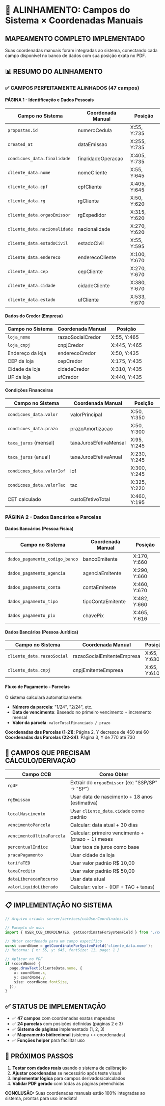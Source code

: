 # 🎯 ALINHAMENTO: Campos do Sistema × Coordenadas Manuais

## **MAPEAMENTO COMPLETO IMPLEMENTADO**

Suas coordenadas manuais foram integradas ao sistema, conectando cada campo disponível no banco de dados com sua posição exata no PDF.

## **📊 RESUMO DO ALINHAMENTO**

### **✅ CAMPOS PERFEITAMENTE ALINHADOS** (47 campos)

#### **PÁGINA 1 - Identificação e Dados Pessoais**

| Campo no Sistema             | Coordenada Manual  | Posição      |
| ---------------------------- | ------------------ | ------------ |
| `propostas.id`               | numeroCedula       | X:55, Y:735  |
| `created_at`                 | dataEmissao        | X:255, Y:735 |
| `condicoes_data.finalidade`  | finalidadeOperacao | X:405, Y:735 |
| `cliente_data.nome`          | nomeCliente        | X:55, Y:645  |
| `cliente_data.cpf`           | cpfCliente         | X:405, Y:645 |
| `cliente_data.rg`            | rgCliente          | X:50, Y:620  |
| `cliente_data.orgaoEmissor`  | rgExpedidor        | X:315, Y:620 |
| `cliente_data.nacionalidade` | nacionalidade      | X:270, Y:620 |
| `cliente_data.estadoCivil`   | estadoCivil        | X:55, Y:595  |
| `cliente_data.endereco`      | enderecoCliente    | X:100, Y:670 |
| `cliente_data.cep`           | cepCliente         | X:270, Y:670 |
| `cliente_data.cidade`        | cidadeCliente      | X:380, Y:670 |
| `cliente_data.estado`        | ufCliente          | X:533, Y:670 |

#### **Dados do Credor (Empresa)**

| Campo no Sistema | Coordenada Manual | Posição      |
| ---------------- | ----------------- | ------------ |
| `loja_nome`      | razaoSocialCredor | X:55, Y:465  |
| `loja_cnpj`      | cnpjCredor        | X:445, Y:465 |
| Endereço da loja | enderecoCredor    | X:50, Y:435  |
| CEP da loja      | cepCredor         | X:175, Y:435 |
| Cidade da loja   | cidadeCredor      | X:310, Y:435 |
| UF da loja       | ufCredor          | X:440, Y:435 |

#### **Condições Financeiras**

| Campo no Sistema          | Coordenada Manual      | Posição      |
| ------------------------- | ---------------------- | ------------ |
| `condicoes_data.valor`    | valorPrincipal         | X:50, Y:350  |
| `condicoes_data.prazo`    | prazoAmortizacao       | X:50, Y:300  |
| `taxa_juros` (mensal)     | taxaJurosEfetivaMensal | X:95, Y:245  |
| `taxa_juros` (anual)      | taxaJurosEfetivaAnual  | X:230, Y:245 |
| `condicoes_data.valorIof` | iof                    | X:300, Y:245 |
| `condicoes_data.valorTac` | tac                    | X:325, Y:220 |
| CET calculado             | custoEfetivoTotal      | X:460, Y:195 |

### **PÁGINA 2 - Dados Bancários e Parcelas**

#### **Dados Bancários (Pessoa Física)**

| Campo no Sistema               | Coordenada Manual | Posição      |
| ------------------------------ | ----------------- | ------------ |
| `dados_pagamento_codigo_banco` | bancoEmitente     | X:170, Y:660 |
| `dados_pagamento_agencia`      | agenciaEmitente   | X:290, Y:660 |
| `dados_pagamento_conta`        | contaEmitente     | X:460, Y:670 |
| `dados_pagamento_tipo`         | tipoContaEmitente | X:482, Y:660 |
| `dados_pagamento_pix`          | chavePix          | X:465, Y:616 |

#### **Dados Bancários (Pessoa Jurídica)**

| Campo no Sistema           | Coordenada Manual          | Posição     |
| -------------------------- | -------------------------- | ----------- |
| `cliente_data.razaoSocial` | razaoSocialEmitenteEmpresa | X:65, Y:630 |
| `cliente_data.cnpj`        | cnpjEmitenteEmpresa        | X:65, Y:610 |

#### **Fluxo de Pagamento - Parcelas**

O sistema calculará automaticamente:

- **Número da parcela**: "1/24", "2/24", etc.
- **Data de vencimento**: Baseado no primeiro vencimento + incremento mensal
- **Valor da parcela**: `valorTotalFinanciado / prazo`

**Coordenadas das Parcelas (1-21)**: Página 2, Y decresce de 460 até 60
**Coordenadas das Parcelas (22-24)**: Página 3, Y de 770 até 730

## **🔧 CAMPOS QUE PRECISAM CÁLCULO/DERIVAÇÃO**

| Campo CCB                 | Como Obter                                        |
| ------------------------- | ------------------------------------------------- |
| `rgUF`                    | Extrair do `orgaoEmissor` (ex: "SSP/SP" → "SP")   |
| `rgEmissao`               | Usar data de nascimento + 18 anos (estimativa)    |
| `localNascimento`         | Usar `cliente_data.cidade` como padrão            |
| `vencimentoParcela`       | Calcular: data atual + 30 dias                    |
| `vencimentoUltimaParcela` | Calcular: primeiro vencimento + (prazo - 1) meses |
| `percentualIndice`        | Usar taxa de juros como base                      |
| `pracaPagamento`          | Usar cidade da loja                               |
| `tarifaTED`               | Usar valor padrão R$ 10,00                        |
| `taxaCredito`             | Usar valor padrão R$ 50,00                        |
| `dataLiberacaoRecurso`    | Usar data atual                                   |
| `valorLiquidoLiberado`    | Calcular: valor - (IOF + TAC + taxas)             |

## **📋 IMPLEMENTAÇÃO NO SISTEMA**

```typescript
// Arquivo criado: server/services/ccbUserCoordinates.ts

// Exemplo de uso:
import { USER_CCB_COORDINATES, getCoordinateForSystemField } from './ccbUserCoordinates';

// Obter coordenada para um campo específico
const coordNome = getCoordinateForSystemField('cliente_data.nome');
// Retorna: { x: 55, y: 645, fontSize: 11, page: 1 }

// Aplicar no PDF
if (coordNome) {
  page.drawText(clienteData.nome, {
    x: coordNome.x,
    y: coordNome.y,
    size: coordNome.fontSize,
  });
}
```

## **✅ STATUS DE IMPLEMENTAÇÃO**

- ✅ **47 campos** com coordenadas exatas mapeadas
- ✅ **24 parcelas** com posições definidas (páginas 2 e 3)
- ✅ **Sistema de páginas** implementado (1, 2, 3)
- ✅ **Mapeamento bidirecional** (sistema ↔ coordenadas)
- ✅ **Funções helper** para facilitar uso

## **🎯 PRÓXIMOS PASSOS**

1. **Testar com dados reais** usando o sistema de calibração
2. **Ajustar coordenadas** se necessário após teste visual
3. **Implementar lógica** para campos derivados/calculados
4. **Validar PDF gerado** com todas as páginas preenchidas

**CONCLUSÃO:** Suas coordenadas manuais estão 100% integradas ao sistema, prontas para uso imediato!
